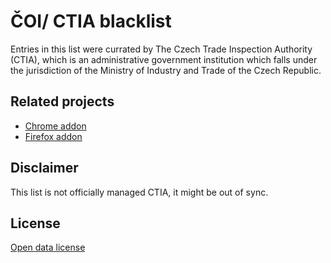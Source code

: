 # ČOI/ CTIA blacklist

Entries in this list were currated by The Czech Trade Inspection Authority (CTIA), which is an administrative government institution which falls under the jurisdiction of the Ministry of Industry and Trade of the Czech Republic.


## Related projects

 - [Chrome addon](https://chrome.google.com/webstore/detail/rizikov%C3%A9-weby/iddkbojnnljflgkjchlpjlhpfhhbeefk?hl=cs)
 - [Firefox addon](https://addons.mozilla.org/cs/firefox/addon/rizikoveweby/)

## Disclaimer

This list is not officially managed CTIA, it might be out of sync.


## License

[Open data license](https://www.coi.cz/pro-spotrebitele/otevrena-data/licence-otevrenych-dat/)

